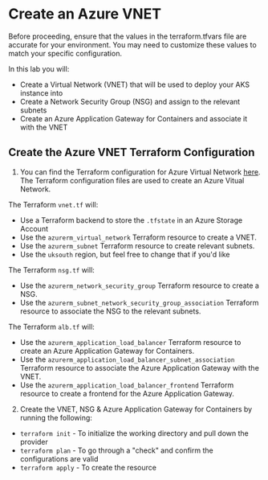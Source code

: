 # Create an Azure VNET

Before proceeding, ensure that the values in the terraform.tfvars file are accurate for your environment. You may need to customize these values to match your specific configuration.

In this lab you will:
- Create a Virtual Network (VNET) that will be used to deploy your AKS instance into
- Create a Network Security Group (NSG) and assign to the relevant subnets
- Create an Azure Application Gateway for Containers and associate it with the VNET

## Create the Azure VNET Terraform Configuration

1. You can find the Terraform configuration for Azure Virtual Network [here](https://github.com/thomast1906/DevOps-The-Hard-Way-Azure/tree/main/Terraform-AZURE-Services-Creation/VNET). The Terraform configuration files are used to create an Azure Vitual Network. 

The Terraform `vnet.tf` will:
- Use a Terraform backend to store the `.tfstate` in an Azure Storage Account
- Use the `azurerm_virtual_network` Terraform resource to create a VNET. 
- Use the `azurerm_subnet` Terraform resource to create relevant subnets. 
- Use the `uksouth` region, but feel free to change that if you'd like

The Terraform `nsg.tf` will:
- Use the `azurerm_network_security_group` Terraform resource to create a NSG.
- Use the `azurerm_subnet_network_security_group_association` Terraform resource to associate the NSG to the relevant subnets.

The Terraform `alb.tf` will:
- Use the `azurerm_application_load_balancer` Terraform resource to create an Azure Application Gateway for Containers.
- Use the `azurerm_application_load_balancer_subnet_association` Terraform resource to associate the Azure Application Gateway with the VNET.
- Use the `azurerm_application_load_balancer_frontend` Terraform resource to create a frontend for the Azure Application Gateway.


2. Create the VNET, NSG & Azure Application Gateway for Containers by running the following:
- `terraform init` - To initialize the working directory and pull down the provider
- `terraform plan` - To go through a "check" and confirm the configurations are valid
- `terraform apply` - To create the resource